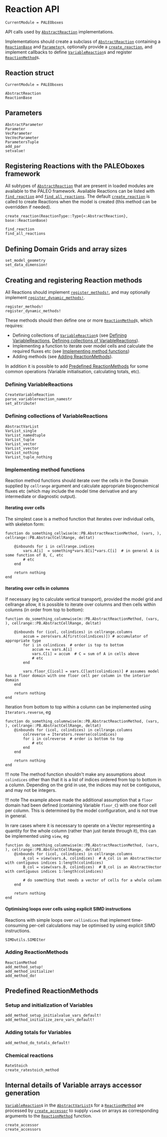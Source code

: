 # Reaction API
```@meta
CurrentModule = PALEOboxes
```
API calls used by [`AbstractReaction`](@ref) implementations.

Implementations should create a subclass of [`AbstractReaction`](@ref) containing a [`ReactionBase`](@ref) and
[`Parameter`](@ref)s, optionally provide a [`create_reaction`](@ref), and implement callbacks to define [`VariableReaction`](@ref)s and register [`ReactionMethod`](@ref)s.

## Reaction struct
```@meta
CurrentModule = PALEOboxes
```
```@docs
AbstractReaction
ReactionBase
```

## Parameters
```@docs
AbstractParameter
Parameter
VecParameter
VecVecParameter
ParametersTuple
add_par
setvalue!
```

## Registering Reactions with the PALEOboxes framework

All subtypes of [`AbstractReaction`](@ref) that are present in loaded modules are
available to the PALEO framework.  Available Reactions can be listed with [`find_reaction`](@ref)
and [`find_all_reactions`](@ref).  The default [`create_reaction`](@ref) is called to create Reactions
when the model is created (this method can be overridden if needed).

```@docs
create_reaction(ReactionType::Type{<:AbstractReaction}, base::ReactionBase)

find_reaction
find_all_reactions
```

## Defining Domain Grids and array sizes
```@docs
set_model_geometry
set_data_dimension!
```

## Creating and registering Reaction methods
All Reactions should implement [`register_methods!`](@ref), and may optionally implement [`register_dynamic_methods!`](@ref).
```@docs
register_methods!
register_dynamic_methods!
```

These methods should then define one or more [`ReactionMethod`](@ref)s, which requires:
- Defining collections of [`VariableReaction`](@ref)s (see [Defining VariableReactions](@ref),  [Defining collections of VariableReactions](@ref)).
- Implementing a function to iterate over model cells and calculate the required fluxes etc (see [Implementing method functions](@ref))
- Adding methods (see [Adding ReactionMethods](@ref)).

In addition it is possible to add [Predefined ReactionMethods](@ref) for some common operations (Variable initialisation, calculating totals, etc).

### Defining VariableReactions
```@docs
CreateVariableReaction
parse_variablereaction_namestr
set_attribute!
```

### Defining collections of VariableReactions
```@docs
AbstractVarList
VarList_single
VarList_namedtuple
VarList_tuple
VarList_vector
VarList_vvector
VarList_nothing
VarList_tuple_nothing
```

### Implementing method functions

Reaction method functions should iterate over the cells in the Domain supplied by `cellrange` argument and calculate appropriate biogeochemical fluxes etc (which may include the model time derivative and any intermediate or diagnostic output).

#### Iterating over cells

The simplest case is a method function that iterates over individual cells, with skeleton form:

    function do_something_cellwise(m::PB.AbstractReactionMethod, (vars, ), cellrange::PB.AbstractCellRange, deltat)

        @inbounds for i in cellrange.indices
            vars.A[i]  = something*vars.B[i]*vars.C[i]  # in general A is some function of B, C, etc
            # etc
        end

        return nothing
    end

#### Iterating over cells in columns

If necessary (eg to calculate vertical transport), provided the model grid and cellrange allow,
it is possible to iterate over columns and then cells within columns (in order from top to bottom):

    function do_something_columnwise(m::PB.AbstractReactionMethod, (vars, ), cellrange::PB.AbstractCellRange, deltat)

        @inbounds for (icol, colindices) in cellrange.columns
            accum = zero(vars.A[first(colindices)]) # accumulator of appropriate type
            for i in colindices  # order is top to bottom
                accum += vars.A[i]
                vars.C[i] = accum  # C = sum of A in cells above                 
                # etc
            end

            vars.floor_C[icol] = vars.C[last(colindices)] # assumes model has a floor domain with one floor cell per column in the interior domain
        end

        return nothing
    end

Iteration from bottom to top within a column can be implemented using `Iterators.reverse`, eg

    function do_something_columnwise(m::PB.AbstractReactionMethod, (vars, ), cellrange::PB.AbstractCellRange, deltat)
        @inbounds for (icol, colindices) in cellrange.columns
            colreverse = Iterators.reverse(colindices)
            for i in colreverse  # order is bottom to top
                # etc
            end
        end

        return nothing
    end

!!! note
    The method function shouldn't make any assumptions about `colindices` other than that it is a list of indices ordered from top to bottom in a column.  Depending on the grid in use, the indices may not be contiguous, and may not be integers.

!!! note
    The example above made the additional assumption that a `floor` domain had been defined (containing Variable `floor_C`) with one floor cell per column. This is determined by the model configuration, and is not true in general.

In rare cases where it is necessary to operate on a Vector representing a quantity for the whole column (rather than just iterate through it), this can be implemented using `view`, eg

    function do_something_columnwise(m::PB.AbstractReactionMethod, (vars, ), cellrange::PB.AbstractCellRange, deltat)
        @inbounds for (icol, colindices) in cellrange.columns
            A_col = view(vars.A, colindices)  # A_col is an AbstractVector with contiguous indices 1:length(colindices)
            B_col = view(vars.B, colindices)  # B_col is an AbstractVector with contiguous indices 1:length(colindices)
            
            # do something that needs a vector of cells for a whole column
        end

        return nothing
    end


#### Optimising loops over cells using explicit SIMD instructions
Reactions with simple loops over `cellindices` that implement time-consuming per-cell calculations 
may be optimised by using explicit SIMD instructions.
```@docs
SIMDutils.SIMDIter
```

### Adding ReactionMethods
```@docs
ReactionMethod
add_method_setup!
add_method_initialize!
add_method_do!
```

## Predefined ReactionMethods

### Setup and initialization of Variables
```@docs
add_method_setup_initialvalue_vars_default!
add_method_initialize_zero_vars_default!
```

### Adding totals for Variables
```@docs
add_method_do_totals_default!
```

### Chemical reactions
```@docs
RateStoich
create_ratestoich_method
```

## Internal details of Variable arrays accessor generation
[`VariableReaction`](@ref)s in the [`AbstractVarList`](@ref)s for a [`ReactionMethod`](@ref) are processed by [`create_accessor`](@ref) to supply `view`s on arrays as corresponding arguments to the [`ReactionMethod`](@ref) function.
```@docs
create_accessor
create_accessors
```
